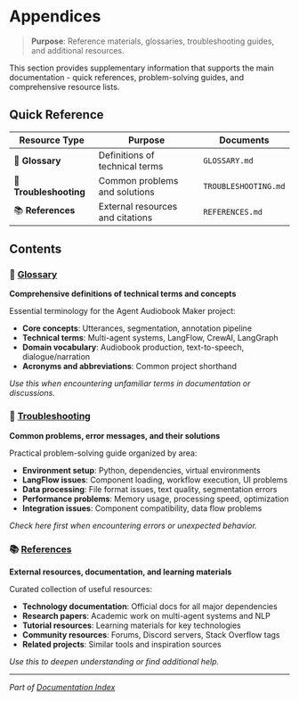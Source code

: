 # Appendices

> **Purpose**: Reference materials, glossaries, troubleshooting guides, and additional resources.

This section provides supplementary information that supports the main documentation - quick references, problem-solving guides, and comprehensive resource lists.

## Quick Reference

| Resource Type | Purpose | Documents |
|---------------|---------|-----------|
| 📖 **Glossary** | Definitions of technical terms | `GLOSSARY.md` |
| 🔧 **Troubleshooting** | Common problems and solutions | `TROUBLESHOOTING.md` |
| 📚 **References** | External resources and citations | `REFERENCES.md` |

## Contents

### 📖 [Glossary](GLOSSARY.md)

**Comprehensive definitions of technical terms and concepts**

Essential terminology for the Agent Audiobook Maker project:

- **Core concepts**: Utterances, segmentation, annotation pipeline
- **Technical terms**: Multi-agent systems, LangFlow, CrewAI, LangGraph  
- **Domain vocabulary**: Audiobook production, text-to-speech, dialogue/narration
- **Acronyms and abbreviations**: Common project shorthand

*Use this when encountering unfamiliar terms in documentation or discussions.*

### 🔧 [Troubleshooting](TROUBLESHOOTING.md)

**Common problems, error messages, and their solutions**

Practical problem-solving guide organized by area:

- **Environment setup**: Python, dependencies, virtual environments
- **LangFlow issues**: Component loading, workflow execution, UI problems
- **Data processing**: File format issues, text quality, segmentation errors
- **Performance problems**: Memory usage, processing speed, optimization
- **Integration issues**: Component compatibility, data flow problems

*Check here first when encountering errors or unexpected behavior.*

### 📚 [References](REFERENCES.md)

**External resources, documentation, and learning materials**

Curated collection of useful resources:

- **Technology documentation**: Official docs for all major dependencies
- **Research papers**: Academic work on multi-agent systems and NLP
- **Tutorial resources**: Learning materials for key technologies
- **Community resources**: Forums, Discord servers, Stack Overflow tags
- **Related projects**: Similar tools and inspiration sources

*Use this to deepen understanding or find additional help.*

---

*Part of [Documentation Index](../README.md)*
